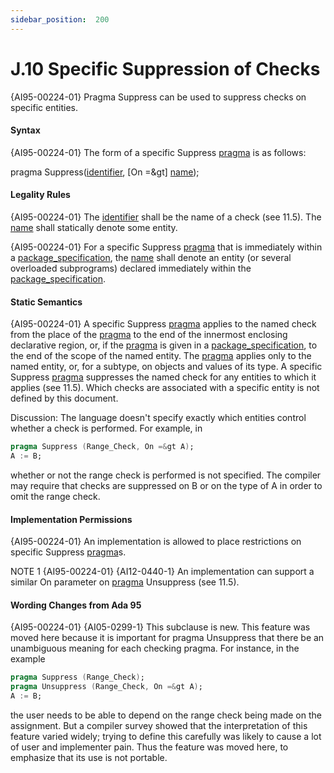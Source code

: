 ```yaml
---
sidebar_position:  200
---
```


# J.10  Specific Suppression of Checks

{AI95-00224-01} Pragma Suppress can be used to suppress checks on specific entities. 


#### Syntax

{AI95-00224-01} The form of a specific Suppress [pragma](./AA-2.8#S0019) is as follows: 

  pragma Suppress([identifier](./AA-2.3#S0002), [On =&gt] [name](./AA-4.1#S0091)); 


#### Legality Rules

{AI95-00224-01} The [identifier](./AA-2.3#S0002) shall be the name of a check (see 11.5). The [name](./AA-4.1#S0091) shall statically denote some entity.

{AI95-00224-01} For a specific Suppress [pragma](./AA-2.8#S0019) that is immediately within a [package_specification](./AA-7.1#S0230), the [name](./AA-4.1#S0091) shall denote an entity (or several overloaded subprograms) declared immediately within the [package_specification](./AA-7.1#S0230). 


#### Static Semantics

{AI95-00224-01} A specific Suppress [pragma](./AA-2.8#S0019) applies to the named check from the place of the [pragma](./AA-2.8#S0019) to the end of the innermost enclosing declarative region, or, if the [pragma](./AA-2.8#S0019) is given in a [package_specification](./AA-7.1#S0230), to the end of the scope of the named entity. The [pragma](./AA-2.8#S0019) applies only to the named entity, or, for a subtype, on objects and values of its type. A specific Suppress [pragma](./AA-2.8#S0019) suppresses the named check for any entities to which it applies (see 11.5). Which checks are associated with a specific entity is not defined by this document.

Discussion: The language doesn't specify exactly which entities control whether a check is performed. For example, in 

```ada
pragma Suppress (Range_Check, On =&gt A);
A := B;

```

whether or not the range check is performed is not specified. The compiler may require that checks are suppressed on B or on the type of A in order to omit the range check. 


#### Implementation Permissions

{AI95-00224-01} An implementation is allowed to place restrictions on specific Suppress [pragma](./AA-2.8#S0019)s. 

NOTE 1   {AI95-00224-01} {AI12-0440-1} An implementation can support a similar On parameter on [pragma](./AA-2.8#S0019) Unsuppress (see 11.5). 


#### Wording Changes from Ada 95

{AI95-00224-01} {AI05-0299-1} This subclause is new. This feature was moved here because it is important for pragma Unsuppress that there be an unambiguous meaning for each checking pragma. For instance, in the example 

```ada
pragma Suppress (Range_Check);
pragma Unsuppress (Range_Check, On =&gt A);
A := B;

```

the user needs to be able to depend on the range check being made on the assignment. But a compiler survey showed that the interpretation of this feature varied widely; trying to define this carefully was likely to cause a lot of user and implementer pain. Thus the feature was moved here, to emphasize that its use is not portable. 

